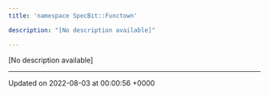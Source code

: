 ```yaml
---
title: 'namespace SpecBit::Functown'

description: "[No description available]"

---
```







[No description available]






-------------------------------

Updated on 2022-08-03 at 00:00:56 +0000